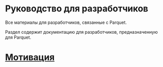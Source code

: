 # Руководство для разработчиков

Все материалы для разработчиков, связанные с Parquet.

Раздел содержит документацию для разработчиков, предназначенную для Parquet. 

# [Мотивация](./Motivation/ApacheParquetMotivation.md)
